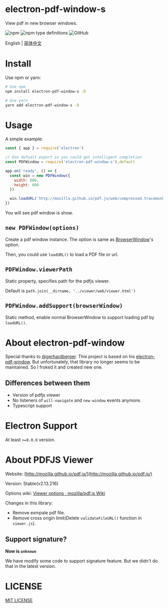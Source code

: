 # electron-pdf-window-s

View pdf in new browser windows.

![npm](https://img.shields.io/npm/v/electron-pdf-window-s?logo=npm&style=flat-square)
![npm type definitions](https://img.shields.io/npm/types/electron-pdf-window-s?logo=typescript&style=flat-square)
![GitHub](https://img.shields.io/github/license/Gu-Miao/electron-pdf-window-s?logo=github&style=flat-square)

English | [简体中文](./README_zh.md)

# Install

Use npm or yarn:

```bash
# Use npm
npm install electron-pdf-window-s -D

# Use yarn
yarn add electron-pdf-window-s -D
```

# Usage

A simple example:

```js
const { app } = require('electron')

// Use defualt export so you could get intelligent completion
const PDFWindow = require('electron-pdf-window-s').default

app.on('ready', () => {
  const win = new PDFWindow({
    width: 800,
    height: 600
  })

  win.loadURL('http://mozilla.github.io/pdf.js/web/compressed.tracemonkey-pldi-09.pdf')
})
```

You will see pdf window is show.

## `new PDFWindow(options)`

Create a pdf window instance. The option is same as [BrowserWindow](http://www.electronjs.org/docs/latest/api/browser-window)'s option.

Then, you could use `loadURL()` to load a PDF file or url.

## `PDFWindow.viewerPath`

Static property, specifies path for the pdfjs viewer.

Default is `path.join(__dirname, '../viewer/web/viewer.html')`

## `PDFWindow.addSupport(browserWindow)`

Static method, enable normal BrowserWindow to support loading pdf by `loadURL()`.

# About electron-pdf-window

Special thanks to [@gerhardberger](https://github.com/gerhardberger). This project is based on his [electron-pdf-window](https://github.com/gerhardberger/electron-pdf-window.git). But unfortunately, that library no longer seems to be maintained. So I froked it and created new one.

## Differences between them

- Version of pdfjs viewer
- No listeners of `will-navigate` and `new-window` events anymore.
- Typescript support

# Electron Support

At least `>=8.0.0` version.

# About PDFJS Viewer

Website: [http://mozilla.github.io/pdf.js/](http://mozilla.github.io/pdf.js/)

Version: Stable(v2.13.216)

Options wiki: [Viewer options · mozilla/pdf.js Wiki](https://github.com/mozilla/pdf.js/wiki/Viewer-options)

Changes in this library:

- Remove exmpale pdf file.
- Remove cross origin limit(Delete `validateFileURL()` function in `viewer.js`).

## Support signature?

**Now is `unknown`**

We have modify some code to support signature feature. But we didn't do that in the latest version.

# LICENSE

[MIT LICENSE](./LICENSE.txt)
